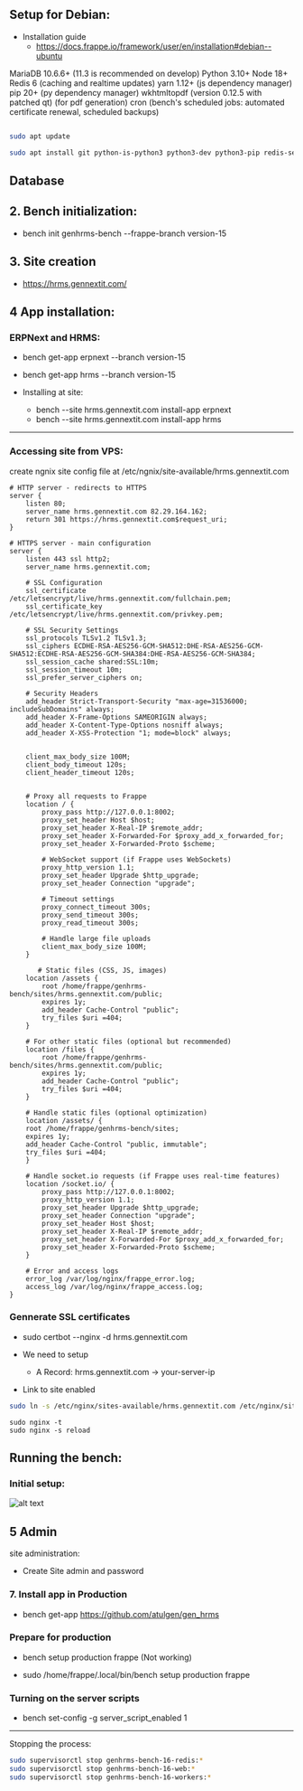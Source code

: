 ## Setup for Debian: 


- Installation guide
    - https://docs.frappe.io/framework/user/en/installation#debian--ubuntu


MariaDB 10.6.6+                               (11.3 is recommended on develop)
Python 3.10+
Node 18+
Redis 6                                       (caching and realtime updates)
yarn 1.12+                                    (js dependency manager)
pip 20+                                       (py dependency manager)
wkhtmltopdf (version 0.12.5 with patched qt)  (for pdf generation)
cron                                          (bench's scheduled jobs: automated certificate renewal, scheduled backups)


```bash

sudo apt update

sudo apt install git python-is-python3 python3-dev python3-pip redis-server libmariadb-dev mariadb-server mariadb-client pkg-config

```

## Database


## 2. Bench initialization:

- bench init genhrms-bench --frappe-branch version-15

## 3. Site creation

- https://hrms.gennextit.com/


## 4 App installation:


### ERPNext and HRMS:

- bench get-app erpnext --branch version-15


- bench get-app hrms --branch version-15


- Installing at site: 

    - bench --site hrms.gennextit.com install-app erpnext
    - bench --site hrms.gennextit.com install-app hrms


---


### Accessing site from VPS:


create ngnix site config file at /etc/ngnix/site-available/hrms.gennextit.com

```
# HTTP server - redirects to HTTPS
server {
    listen 80;
    server_name hrms.gennextit.com 82.29.164.162;
    return 301 https://hrms.gennextit.com$request_uri;
}

# HTTPS server - main configuration
server {
    listen 443 ssl http2;
    server_name hrms.gennextit.com;
    
    # SSL Configuration
    ssl_certificate /etc/letsencrypt/live/hrms.gennextit.com/fullchain.pem;
    ssl_certificate_key /etc/letsencrypt/live/hrms.gennextit.com/privkey.pem;
    
    # SSL Security Settings
    ssl_protocols TLSv1.2 TLSv1.3;
    ssl_ciphers ECDHE-RSA-AES256-GCM-SHA512:DHE-RSA-AES256-GCM-SHA512:ECDHE-RSA-AES256-GCM-SHA384:DHE-RSA-AES256-GCM-SHA384;
    ssl_session_cache shared:SSL:10m;
    ssl_session_timeout 10m;
    ssl_prefer_server_ciphers on;
    
    # Security Headers
    add_header Strict-Transport-Security "max-age=31536000; includeSubDomains" always;
    add_header X-Frame-Options SAMEORIGIN always;
    add_header X-Content-Type-Options nosniff always;
    add_header X-XSS-Protection "1; mode=block" always;


    client_max_body_size 100M;
    client_body_timeout 120s;
    client_header_timeout 120s;

    
    # Proxy all requests to Frappe
    location / {
        proxy_pass http://127.0.0.1:8002;
        proxy_set_header Host $host;
        proxy_set_header X-Real-IP $remote_addr;
        proxy_set_header X-Forwarded-For $proxy_add_x_forwarded_for;
        proxy_set_header X-Forwarded-Proto $scheme;
        
        # WebSocket support (if Frappe uses WebSockets)
        proxy_http_version 1.1;
        proxy_set_header Upgrade $http_upgrade;
        proxy_set_header Connection "upgrade";
        
        # Timeout settings
        proxy_connect_timeout 300s;
        proxy_send_timeout 300s;
        proxy_read_timeout 300s;
        
        # Handle large file uploads
        client_max_body_size 100M;
    }

       # Static files (CSS, JS, images)
    location /assets {
        root /home/frappe/genhrms-bench/sites/hrms.gennextit.com/public;
        expires 1y;
        add_header Cache-Control "public";
        try_files $uri =404;
    }

    # For other static files (optional but recommended)
    location /files {
        root /home/frappe/genhrms-bench/sites/hrms.gennextit.com/public;
        expires 1y;
        add_header Cache-Control "public";
        try_files $uri =404;
    }

    # Handle static files (optional optimization)
    location /assets/ {
    root /home/frappe/genhrms-bench/sites;
    expires 1y;
    add_header Cache-Control "public, immutable";
    try_files $uri =404;
    }
  
    # Handle socket.io requests (if Frappe uses real-time features)
    location /socket.io/ {
        proxy_pass http://127.0.0.1:8002;
        proxy_http_version 1.1;
        proxy_set_header Upgrade $http_upgrade;
        proxy_set_header Connection "upgrade";
        proxy_set_header Host $host;
        proxy_set_header X-Real-IP $remote_addr;
        proxy_set_header X-Forwarded-For $proxy_add_x_forwarded_for;
        proxy_set_header X-Forwarded-Proto $scheme;
    }
    
    # Error and access logs
    error_log /var/log/nginx/frappe_error.log;
    access_log /var/log/nginx/frappe_access.log;
}

```

### Gennerate SSL certificates 

- sudo certbot --nginx -d hrms.gennextit.com

- We need to setup 

    - A Record: hrms.gennextit.com → your-server-ip


- Link to site enabled

```bash
sudo ln -s /etc/nginx/sites-available/hrms.gennextit.com /etc/nginx/sites-enabled/
```

```
sudo nginx -t
sudo nginx -s reload
```


## Running the bench:

### Initial setup: 

![alt text](image.png)


## 5 Admin 

site administration:
- Create Site admin and password






### 7. Install app in Production 


- bench get-app https://github.com/atulgen/gen_hrms




### Prepare for production

- bench setup production frappe (Not working)

- sudo /home/frappe/.local/bin/bench setup production frappe




### Turning on the server scripts 


- bench set-config -g server_script_enabled 1


---


Stopping the process:

```bash
sudo supervisorctl stop genhrms-bench-16-redis:*
sudo supervisorctl stop genhrms-bench-16-web:*
sudo supervisorctl stop genhrms-bench-16-workers:*
```





